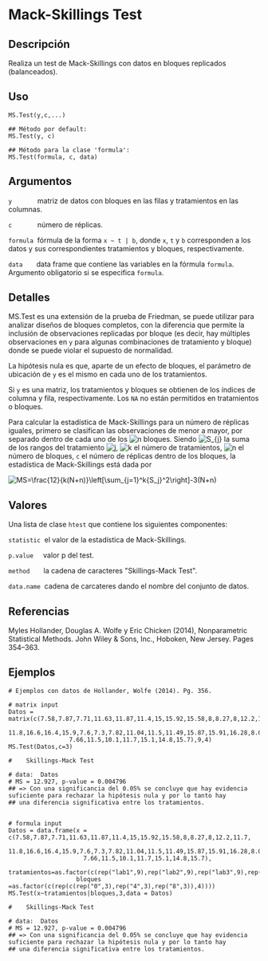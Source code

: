 # Mack-Skillings Test

## Descripción
Realiza un test de Mack-Skillings con datos en bloques replicados (balanceados).

## Uso

```
MS.Test(y,c,...)

## Método por default:
MS.Test(y, c)

## Método para la clase 'formula':
MS.Test(formula, c, data)
```

## Argumentos

```y``` &nbsp; &nbsp;&nbsp;&nbsp;&nbsp;&nbsp;&nbsp;&nbsp;&nbsp;&nbsp;  matriz de datos con bloques en las filas y tratamientos en las columnas.


```c``` &nbsp; &nbsp;&nbsp;&nbsp;&nbsp;&nbsp;&nbsp;&nbsp;&nbsp;&nbsp; número de réplicas.


```formula```&nbsp; fórmula de la forma ```x ~ t | b```, donde ```x```, ```t``` y ```b``` corresponden a los datos y sus correspondientes tratamientos y bloques, respectivamente.


```data```&nbsp;&nbsp;&nbsp;&nbsp;&nbsp;&nbsp; data frame que contiene las variables en la fórmula ```formula```. Argumento obligatorio si se especifica ```formula```.

## Detalles

MS.Test es una extensión de la prueba de Friedman, se puede utilizar para analizar diseños de bloques completos, con la diferencia que permite la inclusión de observaciones replicadas por bloque (es decir, hay múltiples observaciones en ```y``` para algunas combinaciones de tratamiento y bloque) donde se puede violar el supuesto de normalidad.

La hipótesis nula es que, aparte de un efecto de bloques, el parámetro de ubicación de ```y``` es el mismo en cada uno de los tratamientos.

Si ```y``` es una matriz, los tratamientos y bloques se obtienen de los índices de columna y fila, respectivamente. Los ```NA``` no están permitidos en tratamientos o bloques.

Para calcular la estadística de Mack-Skillings para un número de réplicas iguales, primero se clasifican las observaciones de menor a mayor, por separado dentro de cada uno de los <img src="https://latex.codecogs.com/svg.image?n" title="n" /> bloques. Siendo <img src="https://latex.codecogs.com/svg.image?S_{j}" title="S_{j}" /> la suma de los rangos del tratamiento <img src="https://latex.codecogs.com/svg.image?j" title="j" />, <img src="https://latex.codecogs.com/svg.image?k" title="k" /> el número de tratamientos, <img src="https://latex.codecogs.com/svg.image?n" title="n" /> el número de bloques, ```c``` el número de réplicas dentro de los bloques, la estadística de Mack-Skillings está dada por          

<img src="https://latex.codecogs.com/svg.image?MS=\frac{12}{k(N&plus;n)}\left[\sum_{j=1}^k{S_j}^2\right]-3(N&plus;n)" title="MS=\frac{12}{k(N+n)}\left[\sum_{j=1}^k{S_j}^2\right]-3(N+n)" />

## Valores

Una lista de clase ```htest``` que contiene los siguientes componentes:

```statistic```&nbsp; el valor de la estadística de Mack-Skillings.
 
 
```p.value```&nbsp;&nbsp;&nbsp;&nbsp; valor p del test.


```method```&nbsp;&nbsp;&nbsp;&nbsp;&nbsp;&nbsp; la cadena de caracteres "Skillings-Mack Test".


```data.name```&nbsp; cadena de carcateres dando el nombre del conjunto de datos.

## Referencias

Myles Hollander, Douglas A. Wolfe y Eric Chicken (2014), Nonparametric Statistical Methods. John Wiley & Sons, Inc., Hoboken, New Jersey. Pages 354–363.

## Ejemplos

```
# Ejemplos con datos de Hollander, Wolfe (2014). Pg. 356.

# matrix input
Datos = matrix(c(7.58,7.87,7.71,11.63,11.87,11.4,15,15.92,15.58,8,8.27,8,12.2,11.7,
                 11.8,16.6,16.4,15.9,7.6,7.3,7.82,11.04,11.5,11.49,15.87,15.91,16.28,8.03,7.35,
                 7.66,11.5,10.1,11.7,15.1,14.8,15.7),9,4)
MS.Test(Datos,c=3)

#	 Skillings-Mack Test

# data:  Datos
# MS = 12.927, p-value = 0.004796
## => Con una significancia del 0.05% se concluye que hay evidencia suficiente para rechazar la hipótesis nula y por lo tanto hay
## una diferencia significativa entre los tratamientos.
 
 
# formula input
Datos = data.frame(x = c(7.58,7.87,7.71,11.63,11.87,11.4,15,15.92,15.58,8,8.27,8,12.2,11.7,
                     11.8,16.6,16.4,15.9,7.6,7.3,7.82,11.04,11.5,11.49,15.87,15.91,16.28,8.03,7.35,
                     7.66,11.5,10.1,11.7,15.1,14.8,15.7),
                   tratamientos=as.factor(c(rep("lab1",9),rep("lab2",9),rep("lab3",9),rep("lab4",9))),
                   bloques =as.factor(c(rep(c(rep("0",3),rep("4",3),rep("8",3)),4))))
MS.Test(x~tratamientos|bloques,3,data = Datos)

#	 Skillings-Mack Test

# data:  Datos
# MS = 12.927, p-value = 0.004796
## => Con una significancia del 0.05% se concluye que hay evidencia suficiente para rechazar la hipótesis nula y por lo tanto hay
## una diferencia significativa entre los tratamientos.
```
